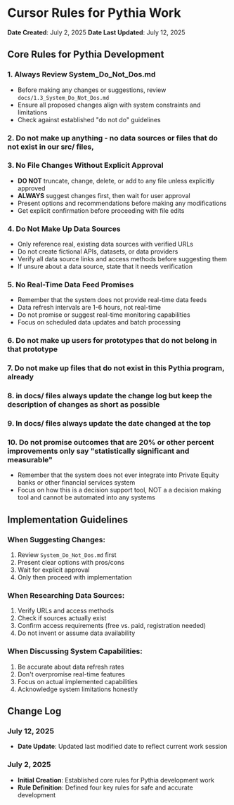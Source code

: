 # Cursor Rules for Pythia Work

**Date Created**: July 2, 2025
**Date Last Updated**: July 12, 2025

## Core Rules for Pythia Development

### **1. Always Review System_Do_Not_Dos.md**
- Before making any changes or suggestions, review `docs/1.3_System_Do_Not_Dos.md`
- Ensure all proposed changes align with system constraints and limitations
- Check against established "do not do" guidelines

### **2. Do not make up anything** - no data sources or files that do not exist in our src/ files, 

### **3. No File Changes Without Explicit Approval**
- **DO NOT** truncate, change, delete, or add to any file unless explicitly approved
- **ALWAYS** suggest changes first, then wait for user approval
- Present options and recommendations before making any modifications
- Get explicit confirmation before proceeding with file edits

### **4. Do Not Make Up Data Sources**
- Only reference real, existing data sources with verified URLs
- Do not create fictional APIs, datasets, or data providers
- Verify all data source links and access methods before suggesting them
- If unsure about a data source, state that it needs verification

### **5. No Real-Time Data Feed Promises**
- Remember that the system does not provide real-time data feeds
- Data refresh intervals are 1-6 hours, not real-time
- Do not promise or suggest real-time monitoring capabilities
- Focus on scheduled data updates and batch processing

### **6. Do not make up users for prototypes that do not belong in that prototype**

### **7. Do not make up files that do not exist in this Pythia program, already**

### **8. in docs/ files always update the change log but keep the description of changes as short as possible**

### **9. In docs/ files always update the date changed at the top**

### **10. Do not promise outcomes that are 20% or other percent improvements only say "statistically significant and measurable"**
- Remember that the system does not ever integrate into Private Equity banks or other financial services system
- Focus on how this is a decision support tool, NOT a a decision making tool and cannot be automated into any systems

## Implementation Guidelines

### **When Suggesting Changes:**
1. Review `System_Do_Not_Dos.md` first
2. Present clear options with pros/cons
3. Wait for explicit approval
4. Only then proceed with implementation

### **When Researching Data Sources:**
1. Verify URLs and access methods
2. Check if sources actually exist
3. Confirm access requirements (free vs. paid, registration needed)
4. Do not invent or assume data availability

### **When Discussing System Capabilities:**
1. Be accurate about data refresh rates
2. Don't overpromise real-time features
3. Focus on actual implemented capabilities
4. Acknowledge system limitations honestly

## Change Log

### **July 12, 2025**
- **Date Update**: Updated last modified date to reflect current work session

### **July 2, 2025**
- **Initial Creation**: Established core rules for Pythia development work
- **Rule Definition**: Defined four key rules for safe and accurate development 